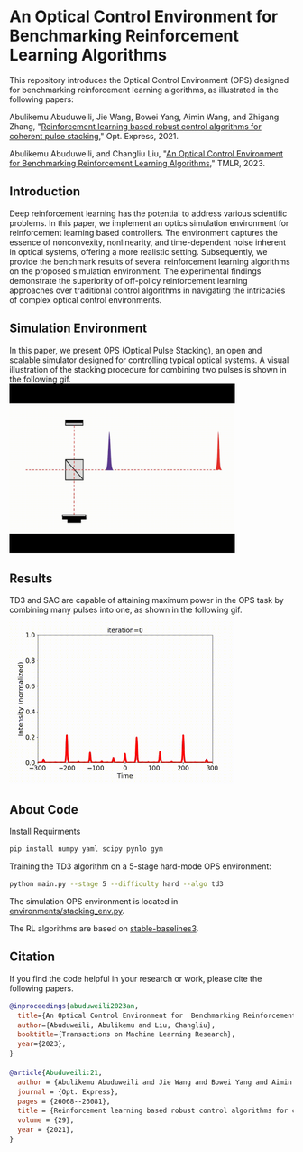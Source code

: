 
# An Optical Control Environment for Benchmarking Reinforcement Learning Algorithms

This repository introduces the Optical Control Environment (OPS) designed for benchmarking reinforcement learning algorithms, as illustrated in the following papers:
 
Abulikemu Abuduweili, Jie Wang, Bowei Yang, Aimin Wang, and Zhigang Zhang, "[Reinforcement learning based robust control algorithms for coherent pulse stacking](https://opg.optica.org/oe/fulltext.cfm?uri=oe-29-16-26068&id=453824)," Opt. Express, 2021.   

Abulikemu Abuduweili, and Changliu Liu, "[An Optical Control Environment for Benchmarking Reinforcement Learning Algorithms](https://openreview.net/forum?id=61TKzU9B96)," TMLR, 2023.


## Introduction
Deep reinforcement learning has the potential to address various scientific problems. In this paper, we implement an optics simulation environment for reinforcement learning based controllers. The environment captures the essence of nonconvexity, nonlinearity, and time-dependent noise inherent in optical systems, offering a more realistic setting. 
Subsequently, we provide the benchmark results of several reinforcement learning algorithms on the proposed simulation environment. The experimental findings demonstrate the superiority of off-policy reinforcement learning approaches over traditional control algorithms in navigating the intricacies of complex optical control environments. 


## Simulation Environment
In this paper, we present OPS (Optical Pulse Stacking), an open and scalable simulator designed for controlling typical optical systems. 
A visual illustration of the stacking procedure for combining two pulses is shown in the following gif.   
<img src="demo/Video1.gif" width="400" height="300" alt="System Configuration of Stacking TwoPulses With Time Delay Controller."/>

## Results
TD3 and SAC are capable of attaining maximum power in the OPS task by combining many pulses into one, as shown in the following gif.    
<img src="demo/Video2.gif" width="400" height="300" alt="Experiments of Controlling 5 Stage OPS (combining 128 pulses)."/>


## About Code

Install Requirments
```bash
pip install numpy yaml scipy pynlo gym 

```
Training the TD3 algorithm on a 5-stage hard-mode OPS environment:
```bash
python main.py --stage 5 --difficulty hard --algo td3

```


The simulation OPS environment is located in [environments/stacking_env.py](environments/stacking_env.py). 

The RL algorithms are based on [stable-baselines3](https://github.com/DLR-RM/stable-baselines3). 


## Citation
If you find the code helpful in your research or work, please cite the following papers.
```BibTex
@inproceedings{abuduweili2023an,
  title={An Optical Control Environment for  Benchmarking Reinforcement Learning Algorithms},
  author={Abuduweili, Abulikemu and Liu, Changliu},
  booktitle={Transactions on Machine Learning Research},
  year={2023},
}

@article{Abuduweili:21,
  author = {Abulikemu Abuduweili and Jie Wang and Bowei Yang and Aimin Wang and Zhigang Zhang},
  journal = {Opt. Express},
  pages = {26068--26081},
  title = {Reinforcement learning based robust control algorithms for coherent pulse stacking},
  volume = {29},
  year = {2021},
}
```



